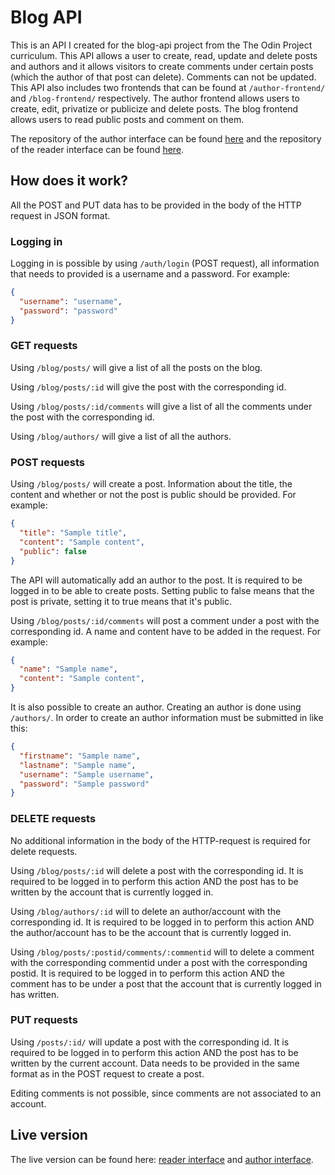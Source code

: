 # Blog API 

This is an API I created for the blog-api project from the The Odin Project curriculum. This API allows a user to create, read, update and delete posts and authors and it allows visitors to create comments under certain posts (which the author of that post can delete). Comments can not be updated. This API also includes two frontends that can be found at `/author-frontend/` and `/blog-frontend/` respectively. The author frontend allows users to create, edit, privatize or publicize and delete posts. The blog frontend allows users to read public posts and comment on them. 

The repository of the author interface can be found [here](https://github.com/niconap/blog-author-interface) and the repository of the reader interface can be found [here](https://github.com/niconap/blog-frontend).

## How does it work?

All the POST and PUT data has to be provided in the body of the HTTP request in JSON format.

### Logging in
Logging in is possible by using `/auth/login` (POST request), all information that needs to provided is a username and a password. For example:
```json
{
  "username": "username",
  "password": "password"
}
```

### GET requests
Using `/blog/posts/` will give a list of all the posts on the blog. 

Using `/blog/posts/:id` will give the post with the corresponding id. 

Using `/blog/posts/:id/comments` will give a list of all the comments under the post with the corresponding id. 

Using `/blog/authors/` will give a list of all the authors.

### POST requests
Using `/blog/posts/` will create a post. Information about the title, the content and whether or not the post is public should be provided. For example:
```json
{
  "title": "Sample title",
  "content": "Sample content",
  "public": false
}
```
The API will automatically add an author to the post. It is required to be logged in to be able to create posts. Setting public to false means that the post is private, setting it to true means that it's public.

Using `/blog/posts/:id/comments` will post a comment under a post with the corresponding id. A name and content have to be added in the request. For example:
```json
{
  "name": "Sample name",
  "content": "Sample content",
}
```

It is also possible to create an author. Creating an author is done using `/authors/`. In order to create an author information must be submitted in like this:
```json
{
  "firstname": "Sample name",
  "lastname": "Sample name",
  "username": "Sample username",
  "password": "Sample password"
}
```

### DELETE requests
No additional information in the body of the HTTP-request is required for delete requests.

Using `/blog/posts/:id` will delete a post with the corresponding id. It is required to be logged in to perform this action AND the post has to be written by the account that is currently logged in. 

Using `/blog/authors/:id` will to delete an author/account with the corresponding id. It is required to be logged in to perform this action AND the author/account has to be the account that is currently logged in.

Using `/blog/posts/:postid/comments/:commentid` will to delete a comment with the corresponding commentid under a post with the corresponding postid. It is required to be logged in to perform this action AND the comment has to be under a post that the account that is currently logged in has written.

### PUT requests
Using `/posts/:id/` will update a post with the corresponding id. It is required to be logged in to perform this action AND the post has to be written by the current account. Data needs to be provided in the same format as in the POST request to create a post.

Editing comments is not possible, since comments are not associated to an account.

## Live version
The live version can be found here: [reader interface](https://blogapi-niconap.herokuapp.com/blog-frontend) and [author interface](https://blogapi-niconap.herokuapp.com/author-frontend).
